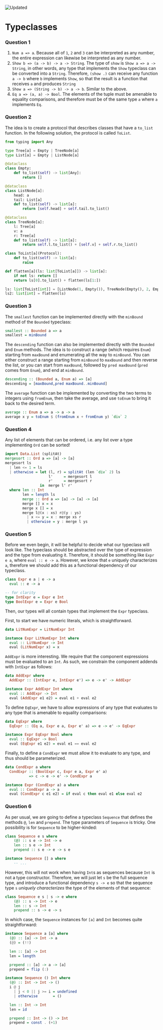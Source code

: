 ![Updated][update-shield]

# Typeclasses

### Question 1
1.  `Num a => a`. Because all of `1`, `2` and `3` can be interpreted as any number, the entire expression can likewise be interpreted as any number.
2.  `Show b => (a -> b) -> a -> String`. The type of `show` is `Show a => a -> String`, in other words, any type that implements the `Show` typeclass can be converted into a `String`. Therefore, `(show .)` can receive any function `a -> b` where `b` implements `Show`, so that the result is a function that receives `a` and produces `String`
3.  `Show a => (String -> b) -> a -> b`. Similar to the above.
4. `Eq a => (a, a) -> Bool`. The elements of the tuple must be amenable to equality comparisons, and therefore must be of the same type `a` where `a` implements `Eq`. 

### Question 2
The idea is to create a protocol that describes classes that
have a `to_list` function. In the following solution, the
protocol is called `ToList`.

``` python
from typing import Any

type Tree[a] = Empty | TreeNode[a]
type List[a] = Empty | ListNode[a]

@dataclass
class Empty:
    def to_list(self) -> list[Any]:
        return []

@dataclass
class ListNode[a]:
    head: a
    tail: List[a]
    def to_list(self) -> list[a]:
        return [self.head] + self.tail.to_list()

@dataclass
class TreeNode[a]:
    l: Tree[a]
    v: a
    r: Tree[a]
    def to_list(self) -> list[a]:
        return self.l.to_list() + [self.v] + self.r.to_list()

class ToList[a](Protocol):
    def to_list(self) -> list[a]:
        raise

def flatten[a](ls: list[ToList[a]]) -> list[a]:
    if not ls: return []
    return ls[0].to_list() + flatten(ls[1:])

ls: list[ToList[int]] = [ListNode(1, Empty()), TreeNode(Empty(), 2, Empty())]
ls2: list[int] = flatten(ls)
```

### Question 3
The `smallest` function can be implemented directly with the `minBound` method of the `Bounded` typeclass:
```haskell
smallest :: Bounded a => a 
smallest = minBound
```
The `descending` function can also be implemented directly with the `Bounded` and `Enum` methods. The idea is to construct a range (which requires `Enum`) starting from `maxBound` and enumerating all the way to `minBound`. You can either construct a range starting from `minBound` to `maxBound` and then reverse the list, or you can start from `maxBound`, followed by `pred maxBound` (`pred` comes from `Enum`), and end at `minBound`.

```haskell
descending :: (Bounded a, Enum a) => [a]
descending = [maxBound,pred maxBound..minBound]
```

The `average` function can be implemented by converting the two terms to integers using `fromEnum`, then take the average, and use `toEnum` to bring it back to the desired term.

```haskell
average :: Enum a => a -> a -> a
average x y = toEnum $ (fromEnum x + fromEnum y) `div` 2
```
 

### Question 4
Any list of elements that can be ordered, i.e. any list over a type implementing `Ord` can be sorted!

``` haskell
import Data.List (splitAt)
mergesort :: Ord a => [a] -> [a]
mergesort ls 
  | len <= 1 = ls
  | otherwise = let (l, r) = splitAt (len `div` 2) ls
                    l'     = mergesort l
                    r'     = mergesort r
                in  merge l' r'
  where len :: Int
        len = length ls
        merge :: Ord a => [a] -> [a] -> [a]
        merge [] x = x
        merge x [] = x
        merge l@(x : xs) r@(y : ys)
          | x <= y = x : merge xs r
          | otherwise = y : merge l ys
```

### Question 5
Before we even begin, it will be helpful to decide what
our typeclass will look like. The typeclass should be abstracted over
the type of expression and the type from evaluating it. Therefore, it
should be something like `Expr e a`, where
`eval :: e -> a`. However, we know that `e` uniquely
characterizes `a`, therefore we should add this as a
functional dependency of our typeclass.

``` haskell
class Expr e a | e -> a
  eval :: e -> a

-- for clarity
type IntExpr e = Expr e Int
type BoolExpr e = Expr e Bool
```

Then, our types will all contain types that implement the
`Expr` typeclass.

First, to start we have numeric literals, which is straightforward.

``` haskell
data LitNumExpr = LitNumExpr Int

instance Expr LitNumExpr Int where
  eval :: LitNumExpr -> Int
  eval (LitNumExpr x) = x
```

`AddExpr` is more interesting. We require that the component
expressions must be evaluated to an `Int`. As such, we
constrain the component addends with `IntExpr` as follows:

``` haskell
data AddExpr where
  AddExpr :: (IntExpr e, IntExpr e') => e -> e' -> AddExpr

instance Expr AddExpr Int where
  eval :: AddExpr -> Int
  eval (AddExpr e1 e2) = eval e1 + eval e2
```

To define `EqExpr`, we have to allow expressions of any type
that evaluates to any type that is amenable to equality comparisons:

``` haskell
data EqExpr where
  EqExpr :: (Eq a, Expr e a, Expr e' a) => e -> e' -> EqExpr

instance Expr EqExpr Bool where
  eval :: EqExpr -> Bool
  eval (EqExpr e1 e2) = eval e1 == eval e2
```

Finally, to define a `CondExpr` we must allow it to evaluate
to any type, and thus should be parameterized.

``` haskell
data CondExpr a where
  CondExpr :: (BoolExpr c, Expr e a, Expr e' a) 
           => c -> e -> e' -> CondExpr a

instance Expr (CondExpr a) a where
  eval :: CondExpr a -> a
  eval (CondExpr c e1 e2) = if eval c then eval e1 else eval e2
```
### Question 6
As per usual, we are going to define a typeclass `Sequence` that defines the methods `@`, `len` and `prepend`. The type parameters of `Sequence` is tricky. One possibility is for `Sequence` to be higher-kinded:

```haskell
class Sequence e s where
    (@) :: s e -> Int -> e
    len :: s e -> Int
    prepend :: s e -> e -> s e

instance Sequence [] a where
    -- ...
```
However, this will not work when having `Int`s as sequences because `Int` is not a type constructor. Therefore, we will just let `s` be the full sequence type, and introduce a functional dependency `s -> e` so that the sequence type `s` _uniquely characterizes_ the type of the elements of that sequence:
```haskell
class Sequence e s | s -> e where
    (@) :: s -> Int -> e
    len :: s -> Int
    prepend :: s -> e -> s
```

In which case, the `Sequence` instances for `[a]` and `Int` becomes quite straightforward:

```haskell
instance Sequence a [a] where
  (@) :: [a] -> Int -> a
  (@) = (!!)

  len :: [a] -> Int
  len = length

  prepend :: [a] -> a -> [a]
  prepend = flip (:)

instance Sequence () Int where
  (@) :: Int -> Int -> ()
  i @ j 
    | j < 0 || j >= i = undefined
    | otherwise       = ()

  len :: Int -> Int
  len = id

  prepend :: Int -> () -> Int
  prepend = const . (+1)
```

[update-shield]: https://img.shields.io/badge/LAST%20UPDATED-13%20OCT%202024-57ffd8?style=for-the-badge
